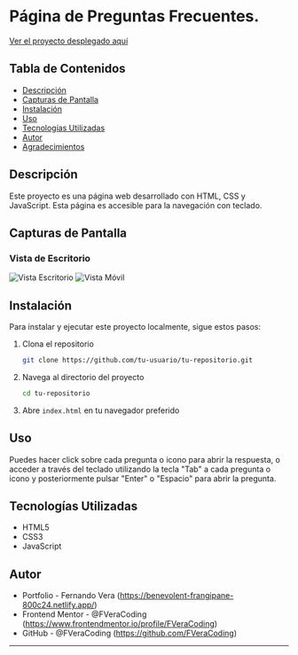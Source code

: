 # Página de Preguntas Frecuentes.

[Ver el proyecto desplegado aquí](https://strong-maamoul-32eaed.netlify.app)

## Tabla de Contenidos

- [Descripción](#descripción)
- [Capturas de Pantalla](#capturas-de-pantalla)
- [Instalación](#instalación)
- [Uso](#uso)
- [Tecnologías Utilizadas](#tecnologías-utilizadas)
- [Autor](#autor)
- [Agradecimientos](#agradecimientos)

## Descripción

Este proyecto es una página web desarrollado con HTML, CSS y JavaScript. Esta página es accesible para la navegación con teclado.

## Capturas de Pantalla

### Vista de Escritorio
![Vista Escritorio](design/desktop-design.png)
![Vista Móvil](design/mobile-design.png)

## Instalación

Para instalar y ejecutar este proyecto localmente, sigue estos pasos:

1. Clona el repositorio
    ```bash
    git clone https://github.com/tu-usuario/tu-repositorio.git
    ```
2. Navega al directorio del proyecto
    ```bash
    cd tu-repositorio
    ```
3. Abre `index.html` en tu navegador preferido

## Uso

Puedes hacer click sobre cada pregunta o icono para abrir la respuesta, o acceder a través del teclado utilizando la tecla "Tab" a cada pregunta o icono y posteriormente pulsar "Enter" o "Espacio" para abrir la pregunta.

## Tecnologías Utilizadas

- HTML5
- CSS3
- JavaScript

## Autor

- Portfolio - Fernando Vera (https://benevolent-frangipane-800c24.netlify.app/)
- Frontend Mentor - @FVeraCoding (https://www.frontendmentor.io/profile/FVeraCoding)
- GitHub - @FVeraCoding (https://github.com/FVeraCoding)

---
